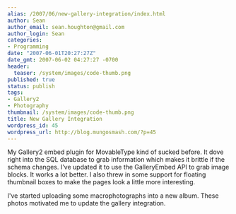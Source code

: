 ```yaml
---
alias: /2007/06/new-gallery-integration/index.html
author: Sean
author_email: sean.houghton@gmail.com
author_login: Sean
categories:
- Programming
date: "2007-06-01T20:27:27Z"
date_gmt: 2007-06-02 04:27:27 -0700
header:
  teaser: /system/images/code-thumb.png
published: true
status: publish
tags:
- Gallery2
- Photography
thumbnail: /system/images/code-thumb.png
title: New Gallery Integration
wordpress_id: 45
wordpress_url: http://blog.mungosmash.com/?p=45
---
```

My Gallery2 embed plugin for MovableType kind of sucked before.  It dove right into the SQL database to grab information which makes it brittle if the schema changes.  I've updated it to use the GalleryEmbed API to grab image blocks.  It works a lot better.  I also threw in some support for floating thumbnail boxes to make the pages look a little more interesting.

I've started uploading some macrophotographs into a new album.  These photos motivated me to update the gallery integration.

